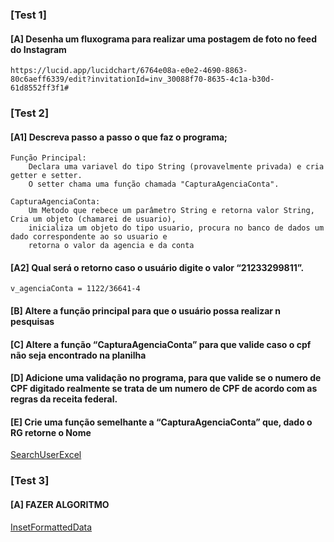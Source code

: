 ### [Test 1]
#### [A] Desenha um fluxograma para realizar uma postagem de foto no feed do Instagram

    https://lucid.app/lucidchart/6764e08a-e0e2-4690-8863-80c6aeff6339/edit?invitationId=inv_30088f70-8635-4c1a-b30d-61d8552ff3f1#

### [Test 2]
#### [A1] Descreva passo a passo o que faz o programa;

    Função Principal:
        Declara uma variavel do tipo String (provavelmente privada) e cria getter e setter. 
        O setter chama uma função chamada "CapturaAgenciaConta".

    CapturaAgenciaConta:
        Um Metodo que rebece um parâmetro String e retorna valor String, Cria um objeto (chamarei de usuario), 
        inicializa um objeto do tipo usuario, procura no banco de dados um dado correspondente ao so usuario e 
        retorna o valor da agencia e da conta

#### [A2] Qual será o retorno caso o usuário digite o valor “21233299811”.

    v_agenciaConta = 1122/36641-4

#### [B] Altere a função principal para que o usuário possa realizar n pesquisas
#### [C] Altere a função “CapturaAgenciaConta” para que valide caso o cpf não seja encontrado na planilha
#### [D] Adicione uma validação no programa, para que valide se o numero de CPF digitado realmente se trata de um numero de CPF de acordo com as regras da receita federal.
#### [E] Crie uma função semelhante a “CapturaAgenciaConta” que, dado o RG retorne o Nome

   [SearchUserExcel](SearchUserExcel.java)

### [Test 3]
#### [A] FAZER ALGORITMO

   [InsetFormattedData](InsertFormattedData.java)

